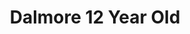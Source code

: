 ---
layout: recipe
title: Dalmore 12 Year Old
category: Scotch
subcategory: Highlands
aged: 12
abv: 40
distillery: Dalmore
distillery-location: Alness, UK
nose: Orange, dark plums, chocolate, marzipan
palate: Citrus, Christmas cake, coffee, cinnamon.
finish: Orange, vanilla, plums, cinnamon.
tag:
    - highland
    - scotch
    - whisky
---